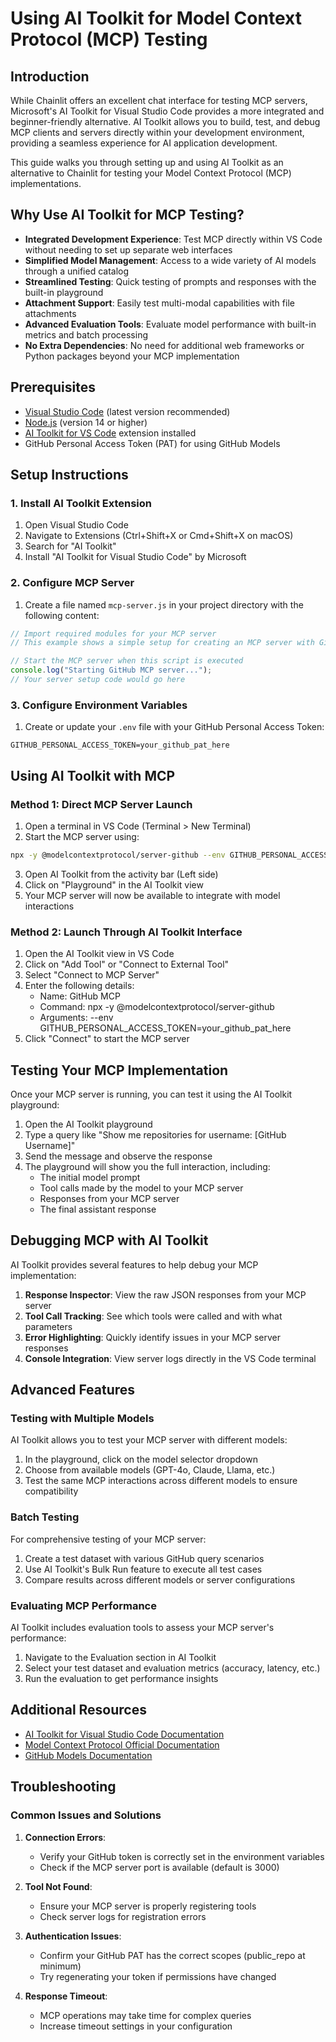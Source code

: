 # Using AI Toolkit for Model Context Protocol (MCP) Testing

## Introduction

While Chainlit offers an excellent chat interface for testing MCP servers, Microsoft's AI Toolkit for Visual Studio Code provides a more integrated and beginner-friendly alternative. AI Toolkit allows you to build, test, and debug MCP clients and servers directly within your development environment, providing a seamless experience for AI application development.

This guide walks you through setting up and using AI Toolkit as an alternative to Chainlit for testing your Model Context Protocol (MCP) implementations.

## Why Use AI Toolkit for MCP Testing?

- **Integrated Development Experience**: Test MCP directly within VS Code without needing to set up separate web interfaces
- **Simplified Model Management**: Access to a wide variety of AI models through a unified catalog
- **Streamlined Testing**: Quick testing of prompts and responses with the built-in playground
- **Attachment Support**: Easily test multi-modal capabilities with file attachments
- **Advanced Evaluation Tools**: Evaluate model performance with built-in metrics and batch processing
- **No Extra Dependencies**: No need for additional web frameworks or Python packages beyond your MCP implementation

## Prerequisites

- [Visual Studio Code](https://code.visualstudio.com/) (latest version recommended)
- [Node.js](https://nodejs.org/) (version 14 or higher)
- [AI Toolkit for VS Code](https://marketplace.visualstudio.com/items?itemName=ms-windows-ai-studio.windows-ai-studio) extension installed
- GitHub Personal Access Token (PAT) for using GitHub Models

## Setup Instructions

### 1. Install AI Toolkit Extension

1. Open Visual Studio Code
2. Navigate to Extensions (Ctrl+Shift+X or Cmd+Shift+X on macOS)
3. Search for "AI Toolkit"
4. Install "AI Toolkit for Visual Studio Code" by Microsoft

### 2. Configure MCP Server

1. Create a file named `mcp-server.js` in your project directory with the following content:

```javascript
// Import required modules for your MCP server
// This example shows a simple setup for creating an MCP server with GitHub integration

// Start the MCP server when this script is executed
console.log("Starting GitHub MCP server...");
// Your server setup code would go here
```

### 3. Configure Environment Variables

1. Create or update your `.env` file with your GitHub Personal Access Token:

```
GITHUB_PERSONAL_ACCESS_TOKEN=your_github_pat_here
```

## Using AI Toolkit with MCP

### Method 1: Direct MCP Server Launch

1. Open a terminal in VS Code (Terminal > New Terminal)
2. Start the MCP server using:

```bash
npx -y @modelcontextprotocol/server-github --env GITHUB_PERSONAL_ACCESS_TOKEN=your_github_pat_here
```

3. Open AI Toolkit from the activity bar (Left side)
4. Click on "Playground" in the AI Toolkit view
5. Your MCP server will now be available to integrate with model interactions

### Method 2: Launch Through AI Toolkit Interface

1. Open the AI Toolkit view in VS Code
2. Click on "Add Tool" or "Connect to External Tool"
3. Select "Connect to MCP Server"
4. Enter the following details:
   - Name: GitHub MCP
   - Command: npx -y @modelcontextprotocol/server-github
   - Arguments: --env GITHUB_PERSONAL_ACCESS_TOKEN=your_github_pat_here
5. Click "Connect" to start the MCP server

## Testing Your MCP Implementation

Once your MCP server is running, you can test it using the AI Toolkit playground:

1. Open the AI Toolkit playground
2. Type a query like "Show me repositories for username: [GitHub Username]"
3. Send the message and observe the response
4. The playground will show you the full interaction, including:
   - The initial model prompt
   - Tool calls made by the model to your MCP server
   - Responses from your MCP server
   - The final assistant response

## Debugging MCP with AI Toolkit

AI Toolkit provides several features to help debug your MCP implementation:

1. **Response Inspector**: View the raw JSON responses from your MCP server
2. **Tool Call Tracking**: See which tools were called and with what parameters
3. **Error Highlighting**: Quickly identify issues in your MCP server responses
4. **Console Integration**: View server logs directly in the VS Code terminal

## Advanced Features

### Testing with Multiple Models

AI Toolkit allows you to test your MCP server with different models:

1. In the playground, click on the model selector dropdown
2. Choose from available models (GPT-4o, Claude, Llama, etc.)
3. Test the same MCP interactions across different models to ensure compatibility

### Batch Testing

For comprehensive testing of your MCP server:

1. Create a test dataset with various GitHub query scenarios
2. Use AI Toolkit's Bulk Run feature to execute all test cases
3. Compare results across different models or server configurations

### Evaluating MCP Performance

AI Toolkit includes evaluation tools to assess your MCP server's performance:

1. Navigate to the Evaluation section in AI Toolkit
2. Select your test dataset and evaluation metrics (accuracy, latency, etc.)
3. Run the evaluation to get performance insights

## Additional Resources

- [AI Toolkit for Visual Studio Code Documentation](https://code.visualstudio.com/docs/intelligentapps/overview)
- [Model Context Protocol Official Documentation](https://modelcontextprotocol.io/docs/)
- [GitHub Models Documentation](https://aka.ms/ai-agents-beginners/github-models)

## Troubleshooting

### Common Issues and Solutions

1. **Connection Errors**:
   - Verify your GitHub token is correctly set in the environment variables
   - Check if the MCP server port is available (default is 3000)

2. **Tool Not Found**:
   - Ensure your MCP server is properly registering tools
   - Check server logs for registration errors

3. **Authentication Issues**:
   - Confirm your GitHub PAT has the correct scopes (public_repo at minimum)
   - Try regenerating your token if permissions have changed

4. **Response Timeout**:
   - MCP operations may take time for complex queries
   - Increase timeout settings in your configuration
